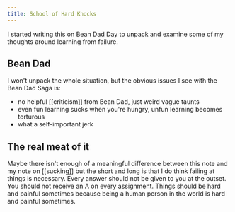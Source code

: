 ```yaml
---
title: School of Hard Knocks
---
```


I started writing this on Bean Dad Day to unpack and examine some of my thoughts around learning from failure.

## Bean Dad

I won't unpack the whole situation, but the obvious issues I see with the Bean Dad Saga is:
- no helpful [[criticism]] from Bean Dad, just weird vague taunts
- even fun learning sucks when you're hungry, unfun learning becomes torturous
- what a self-important jerk

## The real meat of it

Maybe there isn't enough of a meaningful difference between this note and my note on [[sucking]] but the short and long is that I do think failing at things is necessary. Every answer should not be given to you at the outset. You should not receive an A on every assignment. Things should be hard and painful sometimes because being a human person in the world is hard and painful sometimes.